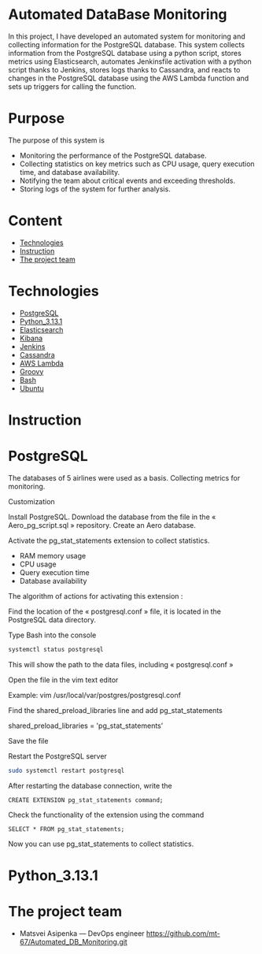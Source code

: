 # Automated DataBase Monitoring

In this project, I have developed an automated system for monitoring and collecting information for the PostgreSQL database. This system collects information from the PostgreSQL database using a python script, stores metrics using Elasticsearch, automates Jenkinsfile activation with a python script thanks to Jenkins, stores logs thanks to Cassandra, and reacts to changes in the PostgreSQL database using the AWS Lambda function and sets up triggers for calling the function.


# Purpose

The purpose of this system is 

- Monitoring the performance of the PostgreSQL database.
- Collecting statistics on key metrics such as CPU usage, query execution time, and database availability.
- Notifying the team about critical events and exceeding thresholds.
- Storing logs of the system for further analysis.


# Content

- [Technologies](#Technologies)
- [Instruction](#Instruction)
- [The project team](#The_project_team)

# Technologies

- [PostgreSQL](#PostgreSQL)
- [Python_3.13.1](#Python_3.13.1)
- [Elasticsearch](#Elasticsearch)
- [Kibana](#Kibana)
- [Jenkins](#Jenkins)
- [Cassandra](#Cassandra)
- [AWS Lambda](#AWS_Lambda)
- [Groovy](#Groovy)
- [Bash](#Bash)
- [Ubuntu](#Ubuntu)

# Instruction

# PostgreSQL

The databases of 5 airlines were used as a basis.
Collecting metrics for monitoring.


Customization 

Install PostgreSQL. Download the database from the file in the « Aero_pg_script.sql » repository. Create an Aero database.

Activate the pg_stat_statements extension to collect statistics.
- RAM memory usage
- CPU usage
- Query execution time
- Database availability


The algorithm of actions for activating this extension :

Find the location of the « postgresql.conf » file, it is located in the PostgreSQL data directory.
   
Type Bash into the console
```Bash
systemctl status postgresql
```

This will show the path to the data files, including « postgresql.conf »

Open the file in the vim text editor

Example: 
vim /usr/local/var/postgres/postgresql.conf
   
Find the shared_preload_libraries line and add pg_stat_statements

shared_preload_libraries = 'pg_stat_statements’ 
   
Save the file

Restart the PostgreSQL server
```Bash
sudo systemctl restart postgresql
```
After restarting the database connection, write the 
```PostgreSQL
CREATE EXTENSION pg_stat_statements command;
```

Check the functionality of the extension using the command
```PostgreSQL
SELECT * FROM pg_stat_statements;
```

Now you can use pg_stat_statements to collect statistics.


# Python_3.13.1


# The project team

- Matsvei Asipenka — DevOps engineer   https://github.com/mt-67/Automated_DB_Monitoring.git

